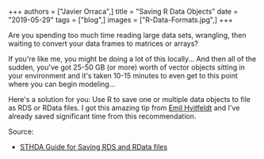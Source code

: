 +++
authors = ["Javier Orraca",]
title = "Saving R Data Objects"
date = "2019-05-29"
tags = ["blog",]
images = ["R-Data-Formats.jpg",]
+++

Are you spending too much time reading large data sets, wrangling, then waiting to convert your data frames to matrices or arrays?
<!--more-->
If you're like me, you might be doing a lot of this locally... And then all of the sudden, you've got 25-50 GB (or more) worth of vector objects sitting in your environment and it's taken 10-15 minutes to even get to this point where you can begin modeling...

Here's a solution for you: Use R to save one or multiple data objects to file as RDS or RData files. I got this amazing tip from [Emil Hvitfeldt](https://www.hvitfeldt.me/blog/) and I've already saved significant time from this recommendation.

Source:

* [STHDA Guide for Saving RDS and RData files](http://www.sthda.com/english/wiki/saving-data-into-r-data-format-rds-and-rdata)